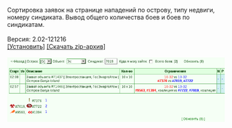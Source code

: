 Сортировка заявок на странице нападений по острову, типу недвиги, номеру синдиката. Вывод общего количества боев и боев по синдикатам.
<br>
<br>
Версия: 2.02-121216
<br>
[[Установить]](https://raw.githubusercontent.com/MyRequiem/comfortablePlayingInGW/master/separatedScripts/SortSyndWars/sortSyndWars.user.js) [[Скачать zip-архив]](https://raw.githubusercontent.com/MyRequiem/comfortablePlayingInGW/master/separatedScripts/SortSyndWars/sortSyndWars.user.js.zip)
<br>
<br>
![SortSyndWars](https://raw.githubusercontent.com/MyRequiem/comfortablePlayingInGW/master/imgs/SortSyndWars/screen.png)
<br>
